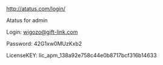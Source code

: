 http://atatus.com/login/

Atatus for admin 

Login: wigozo@gift-link.com

Password: 42G1xw0MUzKxb2

LicenseKEY: lic_apm_138a92e758c44e0b8717bcf316b14633